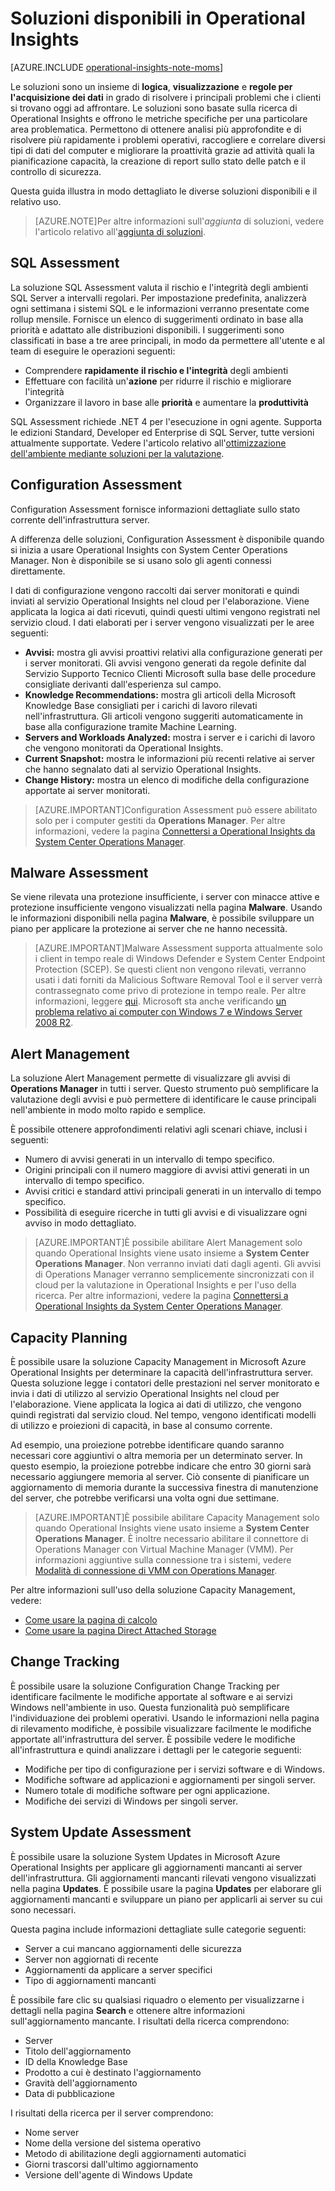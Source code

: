 <properties
	pageTitle="Soluzioni di Operational Insights"
	description="Operational Insights è un servizio di analisi che consente agli amministratori IT di ottenere una visione approfondita di ambienti locali e nel cloud. Consente di interagire con i dati dei computer, sia quelli cronologici che quelli in tempo reale, per lo sviluppo rapido di informazioni personalizzate, oltre a fornire modelli sviluppati da Microsoft e dalla community per l'analisi dei dati."
	services="operational-insights"
	documentationCenter="n/a"
	authors="bandersmsft"
	manager="jwhit"
	editor=""/>

<tags
	ms.service="operational-insights"
	ms.workload="operational-insights"
	ms.tgt_pltfrm="NA"
	ms.devlang="NA"
	ms.topic="article"
	ms.date="07/02/2015"
	ms.author="alfran"/>

# Soluzioni disponibili in Operational Insights

[AZURE.INCLUDE [operational-insights-note-moms](../../includes/operational-insights-note-moms.md)]

Le soluzioni sono un insieme di **logica**, **visualizzazione** e **regole per l'acquisizione dei dati** in grado di risolvere i principali problemi che i clienti si trovano oggi ad affrontare. Le soluzioni sono basate sulla ricerca di Operational Insights e offrono le metriche specifiche per una particolare area problematica. Permettono di ottenere analisi più approfondite e di risolvere più rapidamente i problemi operativi, raccogliere e correlare diversi tipi di dati del computer e migliorare la proattività grazie ad attività quali la pianificazione capacità, la creazione di report sullo stato delle patch e il controllo di sicurezza.

Questa guida illustra in modo dettagliato le diverse soluzioni disponibili e il relativo uso.

>[AZURE.NOTE]Per altre informazioni sull'*aggiunta* di soluzioni, vedere l'articolo relativo all'[aggiunta di soluzioni](operational-insights-add-solution.md).

## SQL Assessment

La soluzione SQL Assessment valuta il rischio e l'integrità degli ambienti SQL Server a intervalli regolari. Per impostazione predefinita, analizzerà ogni settimana i sistemi SQL e le informazioni verranno presentate come rollup mensile. Fornisce un elenco di suggerimenti ordinato in base alla priorità e adattato alle distribuzioni disponibili. I suggerimenti sono classificati in base a tre aree principali, in modo da permettere all'utente e al team di eseguire le operazioni seguenti:

- Comprendere **rapidamente** **il rischio e l'integrità** degli ambienti
- Effettuare con facilità un'**azione** per ridurre il rischio e migliorare l'integrità
- Organizzare il lavoro in base alle **priorità** e aumentare la **produttività**

SQL Assessment richiede .NET 4 per l'esecuzione in ogni agente. Supporta le edizioni Standard, Developer ed Enterprise di SQL Server, tutte versioni attualmente supportate. Vedere l'articolo relativo all'[ottimizzazione dell'ambiente mediante soluzioni per la valutazione](operational-insights-assessment.md).


## Configuration Assessment

Configuration Assessment fornisce informazioni dettagliate sullo stato corrente dell'infrastruttura server.

A differenza delle soluzioni, Configuration Assessment è disponibile quando si inizia a usare Operational Insights con System Center Operations Manager. Non è disponibile se si usano solo gli agenti connessi direttamente.

I dati di configurazione vengono raccolti dai server monitorati e quindi inviati al servizio Operational Insights nel cloud per l'elaborazione. Viene applicata la logica ai dati ricevuti, quindi questi ultimi vengono registrati nel servizio cloud. I dati elaborati per i server vengono visualizzati per le aree seguenti:

- **Avvisi:** mostra gli avvisi proattivi relativi alla configurazione generati per i server monitorati. Gli avvisi vengono generati da regole definite dal Servizio Supporto Tecnico Clienti Microsoft sulla base delle procedure consigliate derivanti dall'esperienza sul campo.
- **Knowledge Recommendations:** mostra gli articoli della Microsoft Knowledge Base consigliati per i carichi di lavoro rilevati nell'infrastruttura. Gli articoli vengono suggeriti automaticamente in base alla configurazione tramite Machine Learning.
- **Servers and Workloads Analyzed:** mostra i server e i carichi di lavoro che vengono monitorati da Operational Insights.
- **Current Snapshot:** mostra le informazioni più recenti relative ai server che hanno segnalato dati al servizio Operational Insights.
- **Change History:** mostra un elenco di modifiche della configurazione apportate ai server monitorati.

> [AZURE.IMPORTANT]Configuration Assessment può essere abilitato solo per i computer gestiti da **Operations Manager**. Per altre informazioni, vedere la pagina [Connettersi a Operational Insights da System Center Operations Manager](operational-insights-connect-scom.md).


## Malware Assessment
Se viene rilevata una protezione insufficiente, i server con minacce attive e protezione insufficiente vengono visualizzati nella pagina **Malware**. Usando le informazioni disponibili nella pagina **Malware**, è possibile sviluppare un piano per applicare la protezione ai server che ne hanno necessità.

> [AZURE.IMPORTANT]Malware Assessment supporta attualmente solo i client in tempo reale di Windows Defender e System Center Endpoint Protection (SCEP). Se questi client non vengono rilevati, verranno usati i dati forniti da Malicious Software Removal Tool e il server verrà contrassegnato come privo di protezione in tempo reale. Per altre informazioni, leggere [qui](http://feedback.azure.com/forums/267889-azure-operational-insights/suggestions/6519202-support-other-antivirus-products-in-malware-assess). Microsoft sta anche verificando [un problema relativo ai computer con Windows 7 e Windows Server 2008 R2](http://feedback.azure.com/forums/267889-azure-operational-insights/suggestions/6519211-windows-server-2008-r2-sp1-servers-are-shown-as-n).





## Alert Management

La soluzione Alert Management permette di visualizzare gli avvisi di **Operations Manager** in tutti i server. Questo strumento può semplificare la valutazione degli avvisi e può permettere di identificare le cause principali nell'ambiente in modo molto rapido e semplice.

È possibile ottenere approfondimenti relativi agli scenari chiave, inclusi i seguenti:

- Numero di avvisi generati in un intervallo di tempo specifico.
- Origini principali con il numero maggiore di avvisi attivi generati in un intervallo di tempo specifico.
- Avvisi critici e standard attivi principali generati in un intervallo di tempo specifico.
- Possibilità di eseguire ricerche in tutti gli avvisi e di visualizzare ogni avviso in modo dettagliato.

> [AZURE.IMPORTANT]È possibile abilitare Alert Management solo quando Operational Insights viene usato insieme a **System Center Operations Manager**. Non verranno inviati dati dagli agenti. Gli avvisi di Operations Manager verranno semplicemente sincronizzati con il cloud per la valutazione in Operational Insights e per l'uso della ricerca. Per altre informazioni, vedere la pagina [Connettersi a Operational Insights da System Center Operations Manager](operational-insights-connect-scom.md).


## Capacity Planning

È possibile usare la soluzione Capacity Management in Microsoft Azure Operational Insights per determinare la capacità dell'infrastruttura server. Questa soluzione legge i contatori delle prestazioni nel server monitorato e invia i dati di utilizzo al servizio Operational Insights nel cloud per l'elaborazione. Viene applicata la logica ai dati di utilizzo, che vengono quindi registrati dal servizio cloud. Nel tempo, vengono identificati modelli di utilizzo e proiezioni di capacità, in base al consumo corrente.

Ad esempio, una proiezione potrebbe identificare quando saranno necessari core aggiuntivi o altra memoria per un determinato server. In questo esempio, la proiezione potrebbe indicare che entro 30 giorni sarà necessario aggiungere memoria al server. Ciò consente di pianificare un aggiornamento di memoria durante la successiva finestra di manutenzione del server, che potrebbe verificarsi una volta ogni due settimane.

>[AZURE.IMPORTANT]È possibile abilitare Capacity Management solo quando Operational Insights viene usato insieme a **System Center Operations Manager**. È inoltre necessario abilitare il connettore di Operations Manager con Virtual Machine Manager (VMM). Per informazioni aggiuntive sulla connessione tra i sistemi, vedere [Modalità di connessione di VMM con Operations Manager](https://technet.microsoft.com/library/hh882396.aspx).

Per altre informazioni sull'uso della soluzione Capacity Management, vedere:

- [Come usare la pagina di calcolo](operational-insights-capacity/#compute-page)
- [Come usare la pagina Direct Attached Storage](operational-insights-capacity/#direct-attached-storage-page)


## Change Tracking

È possibile usare la soluzione Configuration Change Tracking per identificare facilmente le modifiche apportate al software e ai servizi Windows nell'ambiente in uso. Questa funzionalità può semplificare l'individuazione dei problemi operativi. Usando le informazioni nella pagina di rilevamento modifiche, è possibile visualizzare facilmente le modifiche apportate all'infrastruttura del server. È possibile vedere le modifiche all'infrastruttura e quindi analizzare i dettagli per le categorie seguenti:

- Modifiche per tipo di configurazione per i servizi software e di Windows.
- Modifiche software ad applicazioni e aggiornamenti per singoli server.
- Numero totale di modifiche software per ogni applicazione.
- Modifiche dei servizi di Windows per singoli server.


## System Update Assessment

È possibile usare la soluzione System Updates in Microsoft Azure Operational Insights per applicare gli aggiornamenti mancanti ai server dell'infrastruttura. Gli aggiornamenti mancanti rilevati vengono visualizzati nella pagina **Updates**. È possibile usare la pagina **Updates** per elaborare gli aggiornamenti mancanti e sviluppare un piano per applicarli ai server su cui sono necessari.

Questa pagina include informazioni dettagliate sulle categorie seguenti:

- Server a cui mancano aggiornamenti delle sicurezza
- Server non aggiornati di recente
- Aggiornamenti da applicare a server specifici
- Tipo di aggiornamenti mancanti

È possibile fare clic su qualsiasi riquadro o elemento per visualizzarne i dettagli nella pagina **Search** e ottenere altre informazioni sull'aggiornamento mancante. I risultati della ricerca comprendono:

- Server
- Titolo dell'aggiornamento
- ID della Knowledge Base
- Prodotto a cui è destinato l'aggiornamento
- Gravità dell'aggiornamento
- Data di pubblicazione

I risultati della ricerca per il server comprendono:

- Nome server
- Nome della versione del sistema operativo
- Metodo di abilitazione degli aggiornamenti automatici
- Giorni trascorsi dall'ultimo aggiornamento
- Versione dell'agente di Windows Update

<!---HONumber=July15_HO4-->